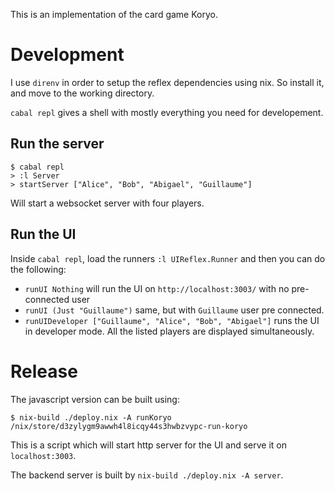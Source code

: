 This is an implementation of the card game Koryo.

# Development

I use `direnv` in order to setup the reflex dependencies using nix. So install it, and move to the working directory.

`cabal repl` gives a shell with mostly everything you need for developement.

## Run the server

```
$ cabal repl
> :l Server
> startServer ["Alice", "Bob", "Abigael", "Guillaume"]
```

Will start a websocket server with four players.

## Run the UI

Inside `cabal repl`, load the runners `:l UIReflex.Runner` and then you can do the following:

- `runUI Nothing` will run the UI on `http://localhost:3003/` with no pre-connected user
- `runUI (Just "Guillaume")` same, but with `Guillaume` user pre connected.
- `runUIDeveloper ["Guillaume", "Alice", "Bob", "Abigael"]` runs the UI in developer mode. All the listed players are displayed simultaneously.

# Release

The javascript version can be built using:

```
$ nix-build ./deploy.nix -A runKoryo
/nix/store/d3zylygm9awwh4l8icqy44s3hwbzvypc-run-koryo
```

This is a script which will start http server for the UI and serve it on `localhost:3003`.

The backend server is built by `nix-build ./deploy.nix -A server`.
